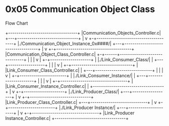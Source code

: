 # 0x05 Communication Object Class
Flow Chart

+----------------------------------+
|Communication_Objects_Controller.c|
+---+------------------------------+
    |
    v
  +-+-------------------------------------+
  |./Communication_Object_Instance_0x####/|
  +---+-----------------------------------+
      |
      v
    +-+-------------------------------------+
    |Communication_Object_Class_Controller.c|
    +-+------+------------------------------+
      |      |
      |      v
      |    +-+--------------------+
      |    |./Link_Consumer_Class/|
      |    +---+------------------+
      |        |
      |        v
      |      +-+------------------------------+
      |      |Link_Consumer_Class_Controller.c|
      |      +---+----------------------------+
      |          |
      |          v
      |        +-+-----------------------+
      |        |./Link_Consumer_Instance/|
      |        +---+---------------------+
      |            |
      |            v
      |          +-+---------------------------------+
      |          |Link_Consumer_Instance_Controller.c|
      |          +-----------------------------------+
      |
      v
    +-+--------------------+
    |./Link_Producer_Class/|
    +---+------------------+
        |
        v
      +-+------------------------------+
      |Link_Producer_Class_Controller.c|
      +---+----------------------------+
          |
          v
        +-+-----------------------+
        |./Link_Producer Instance/|
        +---+---------------------+
            |
            v
          +-+---------------------------------+
          |Link_Producer Instance_Controller.c|
          +-----------------------------------+

